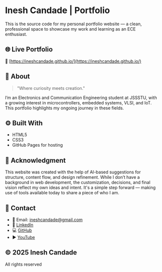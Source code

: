 # Inesh Candade | Portfolio

This is the source code for my personal portfolio website — a clean, professional space to showcase my work and learning as an ECE enthusiast.

## 🌐 Live Portfolio

🔗 [https://ineshcandade.github.io/](https://ineshcandade.github.io/)

## 🔎 About

> "Where curiosity meets creation."

I’m an Electronics and Communication Engineering student at JSSSTU, with a growing interest in microcontrollers, embedded systems, VLSI, and IoT. This portfolio highlights my ongoing journey in these fields.

## ⚙️ Built With

- HTML5  
- CSS3  
- GitHub Pages for hosting

## 🤝 Acknowledgment

This website was created with the help of AI-based suggestions for structure, content flow, and design refinement. While I don’t have a background in web development, the customization, decisions, and final vision reflect my own ideas and intent. It's a simple step forward — making use of tools available today to share a piece of who I am.

## 📩 Contact

- 📧 Email: ineshcandade@gmail.com  
- 💼 [LinkedIn](https://www.linkedin.com/in/inesh-candade/)  
- 💻 [GitHub](https://github.com/ineshcandade)  
- ▶️ [YouTube](https://www.youtube.com/@candadelabworks)

## © 2025 Inesh Candade

All rights reserved
